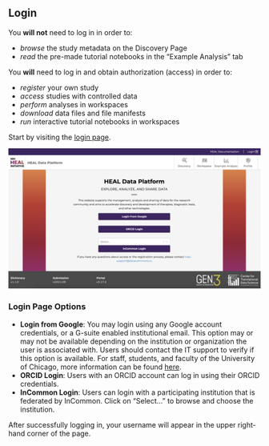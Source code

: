 ## Login

You **will not** need to log in in order to:

*   _browse_ the study metadata on the Discovery Page
*   _read_ the pre-made tutorial notebooks in the “Example Analysis” tab

You **will** need to log in and obtain authorization (access) in order to:

*   _register_ your own study
*   _access_ studies with controlled data
*   _perform_ analyses in workspaces
*   _download_ data files and file manifests
*   _run_ interactive tutorial notebooks in workspaces

Start by visiting the [login page]([https://healdata.org/login](https://healdata.org/login)).

![Healdata-Login](img/healdataorg_login.png)

### Login Page Options

*   **Login from Google**: You may login using any Google account credentials, or a G-suite enabled institutional email. This option may or may not be available depending on the institution or organization the user is associated with. Users should contact the IT support to verify if this option is available. For staff, students, and faculty of the University of Chicago, more information can be found [here](https://its.uchicago.edu/g-suite/).
*   **ORCID Login**: Users with an ORCID account can log in using their ORCID credentials.
*   **InCommon Login**: Users can login with a participating institution that is federated by InCommon. Click on “Select...” to browse and choose the institution.


After successfully logging in, your username will appear in the upper right-hand corner of the page.

